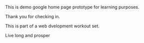 This is demo google home page prototype for learning purposes.

Thank you for checking in.

This is part of a web dvelopment workout set.

Live long and prosper